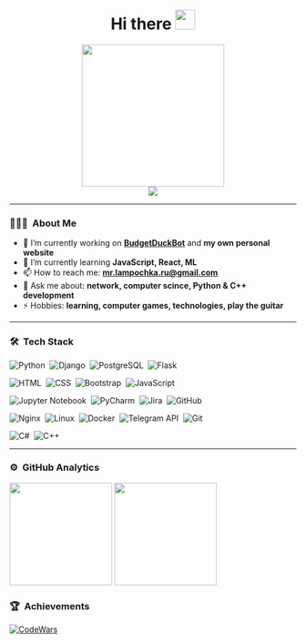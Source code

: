 <h1  align="center">Hi there <img src="https://media.giphy.com/media/hvRJCLFzcasrR4ia7z/giphy.gif" width="35"></h1>

<div align="center">
  <img height="250em" width="auto" src="https://github.com/Anmol-Baranwal/Cool-GIFs-For-GitHub/assets/74038190/7d484dc9-68a9-4ee6-a767-aea59035c12d"/>
</div>
<div  align="center"> <img src=
"https://readme-typing-svg.herokuapp.com?font=Dancing+Script&weight=700&size=30&pause=1000&color=201076&center=true&width=300&lines=Python+developer;Senior+Network+Engineer;Cat+person;ML-systems+student"> 
</div>

---

### 👨🏻‍💻 &nbsp;About Me
- 🔭 I’m currently working on **[BudgetDuckBot](https://t.me/BudgetDuckBot)** and **my own personal website**
- 🌱 I’m currently learning **JavaScript, React, ML**
- 📫 How to reach me: **mr.lampochka.ru@gmail.com**
- 💬 Ask me about: **network, computer scince, Python & C++ development**
- ⚡ Hobbies: **learning, computer games, technologies, play the guitar**
---
### 🛠 &nbsp;Tech Stack
![Python](https://img.shields.io/badge/-Python-05122A?style=flat&logo=python)&nbsp;
![Django](https://img.shields.io/badge/-Django-05122A?style=flat&logo=django)&nbsp;
![PostgreSQL](https://img.shields.io/badge/-PostgreSQL-05122A?style=flat&logo=postgresql)&nbsp;
![Flask](https://img.shields.io/badge/-Flask-05122A?style=flat&logo=flask)&nbsp;

![HTML](https://img.shields.io/badge/-HTML-05122A?style=flat&logo=HTML5)&nbsp;
![CSS](https://img.shields.io/badge/-CSS-05122A?style=flat&logo=CSS3&logoColor=1572B6)&nbsp;
![Bootstrap](https://img.shields.io/badge/-Bootstrap-05122A?style=flat&logo=bootstrap&logoColor=563D7C)&nbsp;
![JavaScript](https://img.shields.io/badge/-JavaScript-05122A?style=flat&logo=javascript)&nbsp;

![Jupyter Notebook](https://img.shields.io/badge/-Jupyter%20Notebook-05122A?style=flat&logo=jupyter)&nbsp;
![PyCharm](https://img.shields.io/badge/-PyCharm-05122A?style=flat&logo=pycharm)&nbsp;
![Jira](https://img.shields.io/badge/-Jira-05122A?style=flat&logo=jira)&nbsp;
![GitHub](https://img.shields.io/badge/-GitHub-05122A?style=flat&logo=github)&nbsp;

![Nginx](https://img.shields.io/badge/-Nginx-05122A?style=flat&logo=nginx)&nbsp;
![Linux](https://img.shields.io/badge/-Linux-05122A?style=flat&logo=linux&logoColor)&nbsp;
![Docker](https://img.shields.io/badge/-Docker-05122A?style=flat&logo=docker)&nbsp;
![Telegram API](https://img.shields.io/badge/-Telegram+API-05122A?style=flat&logo=telegram)&nbsp;
![Git](https://img.shields.io/badge/-Git-05122A?style=flat&logo=git)&nbsp;

![C#](https://img.shields.io/badge/-C%23-05122A?style=flat&logo=dotnet&logoColor=A8B9CC)&nbsp;
![C++](https://img.shields.io/badge/-C++-05122A?style=flat&logo=C%2B%2B&logoColor=00599C)&nbsp;

---

### ⚙️ &nbsp;GitHub Analytics

<p align="left">
  <img height="180em" src="https://github-readme-stats.vercel.app/api?username=MrLampochka&theme=default&show_icons=true&hide_border=false&count_private=true&custom_title=GitHub+Stats"/>
  <img height="180em" src="https://github-readme-stats.vercel.app/api/top-langs/?username=MrLampochka&theme=default&show_icons=true&hide_border=false&layout=compact&custom_title=Most+Used+Languages"/>
</p>

### 🏆 &nbsp;Achievements
[![CodeWars](https://www.codewars.com/users/MrLampochka/badges/large)](https://www.codewars.com/users/MrLampochka)
